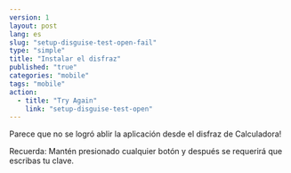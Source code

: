 ```yaml
---
version: 1
layout: post
lang: es
slug: "setup-disguise-test-open-fail"
type: "simple"
title: "Instalar el disfraz"
published: "true"
categories: "mobile"
tags: "mobile"
action: 
  - title: "Try Again"
    link: "setup-disguise-test-open"
---
```


Parece que no se logró ablir la aplicación desde el disfraz de Calculadora!

Recuerda: Mantén presionado cualquier botón y después se requerirá que escribas tu clave.

